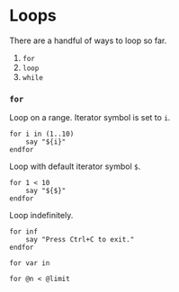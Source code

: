 # Loops

There are a handful of ways to loop so far.

1. `for`
2. `loop`
3. `while`

### `for`

Loop on a range. Iterator symbol is set to `i`.
```
for i in (1..10)
    say "${i}"
endfor
```

Loop with default iterator symbol `$`.
```
for 1 < 10
    say "${$}"
endfor
```

Loop indefinitely.
```
for inf
    say "Press Ctrl+C to exit."
endfor
```

```
for var in 

for @n < @limit
```

